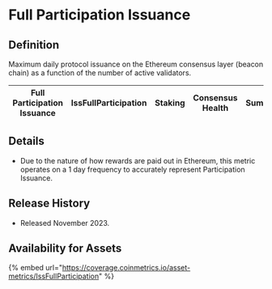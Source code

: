 # Full Participation Issuance

## Definition

Maximum daily protocol issuance on the Ethereum consensus layer (beacon chain) as a function of the number of active validators.

| Full Participation Issuance | IssFullParticipation | Staking | Consensus Health | Sum | Native Units | 1 day |
| --------------------------- | -------------------- | ------- | ---------------- | --- | ------------ | ----- |

## Details

* Due to the nature of how rewards are paid out in Ethereum, this metric operates on a 1 day frequency to accurately represent Participation Issuance.

## Release History

* Released November 2023.

## Availability for Assets

{% embed url="https://coverage.coinmetrics.io/asset-metrics/IssFullParticipation" %}

